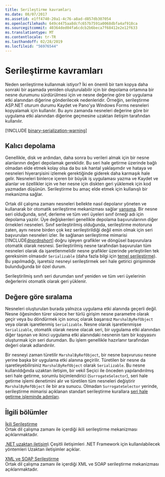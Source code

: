 ```yaml
---
title: Serileştirme kavramları
ms.date: 08/07/2017
ms.assetid: e1ff4740-20a1-4c76-a8ad-d857db307054
ms.openlocfilehash: 649c4475aa8dcfc657b7591a0068dbfa4af918ca
ms.sourcegitcommit: 40364ded04fa6cdcb2b6beca7f68412e2e12f633
ms.translationtype: MT
ms.contentlocale: tr-TR
ms.lasthandoff: 02/28/2019
ms.locfileid: "56976544"
---
```

# <a name="serialization-concepts"></a>Serileştirme kavramları
Neden serileştirme kullanmak istiyor? İki en önemli bir tam kopya daha sonraki bir aşamada yeniden oluşturulabilir için bir depolama ortamına bir nesne durumunu sürdürülmesi için ve nesne değerine göre bir uygulama etki alanından diğerine gönderilecek nedenleridir. Örneğin, serileştirme ASP.NET oturum durumu Kaydet ve Pano'ya Windows Forms nesneleri kopyalamak için kullanılır. Bu aynı zamanda nesneleri değerine göre bir uygulama etki alanından diğerine geçmesine uzaktan iletişim tarafından kullanılır.

[!INCLUDE [binary-serialization-warning](../../../includes/binary-serialization-warning.md)]

## <a name="persistent-storage"></a>Kalıcı depolama
Genellikle, disk ve ardından, daha sonra bu verileri almak için bir nesne alanlarının değeri depolamak gereklidir. Bu seri hale getirme üzerinde bağlı olmadan elde etmek kolay olsa da bu sık hantal yaklaşımdır ve hataya ve nesneleri hiyerarşisini izlemek gerektiğinde giderek daha karmaşık hale gelir. Nesneleri binlerce içeren bir büyük iş uygulaması yazma ve Kaydet ve alanlar ve özellikler için ve her nesne için diskten geri yüklemek için kod yazmadan düşünün. Serileştirme bu amaç elde etmek için kullanışlı bir mekanizma sağlar.

Ortak dil çalışma zamanı nesneleri bellekte nasıl depolanır yöneten ve kullanarak bir otomatik serileştirme mekanizması sağlar [yansıma](../../../docs/framework/reflection-and-codedom/reflection.md). Bir nesne seri olduğunda, sınıf, derleme ve tüm veri üyeleri sınıf örneği adı için depolama yazılır. Üye değişkenleri genellikle depolama başvurularının diğer örnekleri nesneleri. Sınıf serileştirilmiş olduğunda, serileştirme motoruna zaten, aynı nesne birden çok kez serileştirildiği değil emin olmak için seri başvurulan nesneleri izler. İle sağlanan serileştirme mimarisi [!INCLUDE[dnprdnshort](../../../includes/dnprdnshort-md.md)] doğru işleyen grafikler ve döngüsel başvurulara otomatik olarak nesnesi. Serileştirilmiş nesne tarafından başvurulan tüm nesneleri olarak da işaretlenmelidir nesne grafikler üzerinde yerleştirilen tek gereksinim olmasıdır `Serializable` (daha fazla bilgi için [temel serileştirme](basic-serialization.md)). Bu yapılmadığı, işaretsiz nesneyi serileştirmek seri hale getirici girişiminde bulunduğunda bir özel durum.

Serileştirilmiş sınıfı seri durumdan sınıf yeniden ve tüm veri üyelerinin değerlerini otomatik olarak geri yüklenir.

## <a name="marshal-by-value"></a>Değere göre sıralama
Nesneleri oluşturulan burada yalnızca uygulama etki alanında geçerli değil. Nesne öğesinden türer sürece her türlü girişim nesne parametre olarak geçir veya bu döndürmek için sonuç olarak başarısız `MarshalByRefObject` veya olarak işaretlenmiş `Serializable`. Nesne olarak işaretlenmişse `Serializable`, otomatik olarak nesne olacak seri, bir uygulama etki alanından diğer taşınan ve ikinci uygulama etki alanındaki nesnenin tam bir kopyasını oluşturmak için seri durumdan. Bu işlem genellikle hazırlanır tarafından değeri olarak adlandırılır.
 
Bir nesneyi zaman türetilir `MarshalByRefObject`, bir nesne başvurusu nesne yerine başka bir uygulama etki alanına geçirilir. Türetilen bir nesne da işaretleyebilirsiniz `MarshalByRefObject` olarak `Serializable`. Bu nesne kullanıldığında uzaktan iletişim, bir vekil Seçici ile önceden yapılandırılmış seri hale getirme, sorumlu biçimlendirici (`SurrogateSelector`), seri hale getirme işlemi denetimini alır ve türetilen tüm nesneleri değiştirir `MarshalByRefObject` ile bir ara sunucu. Olmadan `SurrogateSelector` yerinde, serileştirme mimarisi açıklanan standart serileştirme kurallara [seri hale getirme işleminde adımları](steps-in-the-serialization-process.md).  

## <a name="related-sections"></a>İlgili bölümler  
 [İkili Serileştirme](../../../docs/standard/serialization/binary-serialization.md)  
 Ortak dil çalışma zamanı ile içerdiği ikili serileştirme mekanizması açıklanmaktadır.  
  
 [.NET uzaktan iletişim](https://docs.microsoft.com/previous-versions/dotnet/netframework-4.0/72x4h507(v=vs.100))\
 Çeşitli iletişimleri .NET Framework için kullanılabilecek yöntemleri Uzaktan iletişimler açıklar.  
  
 [XML ve SOAP Serileştirme](../../../docs/standard/serialization/xml-and-soap-serialization.md)  
 Ortak dil çalışma zamanı ile içerdiği XML ve SOAP serileştirme mekanizması açıklanmaktadır.
